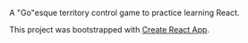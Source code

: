 A "Go"esque territory control game to practice learning React.

This project was bootstrapped with [Create React App](https://github.com/facebook/create-react-app).

